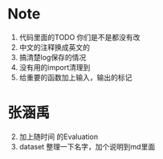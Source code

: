 # Note
1. 代码里面的TODO 你们是不是都没有改
2. 中文的注释换成英文的
3. 搞清楚log保存的情况
4. 没有用的import清理到
5. 给重要的函数加上输入，输出的标记

# 张涵禹
2. 加上随时间 的Evaluation
1. dataset 整理一下名字，加个说明到md里面